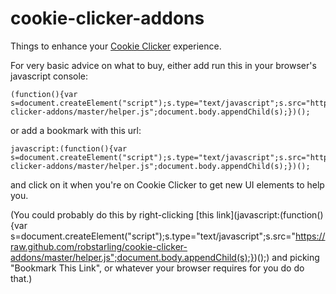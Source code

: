 cookie-clicker-addons
=====================

Things to enhance your [Cookie Clicker](http://orteil.dashnet.org/cookieclicker/) experience.

For very basic advice on what to buy, either add run this in your browser's javascript console:

    (function(){var s=document.createElement("script");s.type="text/javascript";s.src="https://raw.github.com/robstarling/cookie-clicker-addons/master/helper.js";document.body.appendChild(s);})();

or add a bookmark with this url:

    javascript:(function(){var s=document.createElement("script");s.type="text/javascript";s.src="https://raw.github.com/robstarling/cookie-clicker-addons/master/helper.js";document.body.appendChild(s);})();

and click on it when you're on Cookie Clicker to get new UI elements to help you.

(You could probably do this by right-clicking [this link](javascript:(function(){var s=document.createElement("script");s.type="text/javascript";s.src="https://raw.github.com/robstarling/cookie-clicker-addons/master/helper.js";document.body.appendChild(s);})();) and picking "Bookmark This Link", or whatever your browser requires for you do do that.)
